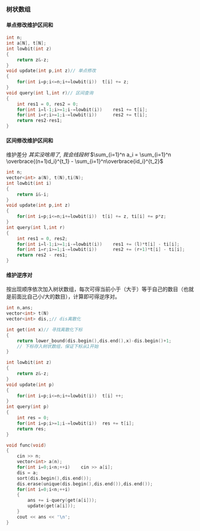 ### 树状数组
#### 单点修改维护区间和
```cpp
int n;
int a[N], t[N];
int lowbit(int z)
{
    return z&-z;
}
void update(int p,int z)// 单点修改
{
    for(int i=p;i<=n;i+=lowbit(i))  t[i] += z;
}
void query(int l,int r)// 区间查询
{
    int res1 = 0, res2 = 0;
    for(int i=l-1;i>=1;i-=lowbit(i))	res1 += t[i];
	for(int i=r;i>=1;i-=lowbit(i))		res2 += t[i];
    return res2-res1;
}
```
#### 区间修改维护区间和
维护差分
*其实没啥用了, 我会线段树*
$\sum_{i=1}^n a_i = \sum_{i=1}^n \overbrace{(n+1)d_i}^{t_1} - \sum_{i=1}^n\overbrace{id_i}^{t_2}$

```cpp
int n;
vector<int> a(N), t(N),ti(N);
int lowbit(int i)
{
	return i&-i;
}
void update(int p,int z)
{
	for(int i=p;i<=n;i+=lowbit(i))	t[i] += z, ti[i] += p*z;
}
int query(int l,int r)
{
	int res1 = 0, res2;
	for(int i=l-1;i>=1;i-=lowbit(i))	res1 += (l)*t[i] - ti[i];
	for(int i=r;i>=1;i-=lowbit(i))		res2 += (r+1)*t[i] - ti[i];
	return res2 - res1;
}
```

#### 维护逆序对
按出现顺序依次加入树状数组，每次可得当前小于（大于）等于自己的数目（也就是前面比自己小/大的数目），计算即可得逆序对。
```c++
int n,ans;
vector<int> t(N)
vector<int> dis,;// dis离散化

int get(int x)// 寻找离散化下标
{
	return lower_bound(dis.begin(),dis.end(),x)-dis.begin()+1;
	// 下标存入树状数组，保证下标从1开始
}

int lowbit(int z)
{
	return z&-z;
}
void update(int p)
{
	for(int i=p;i<=n;i+=lowbit(i))	t[i] ++;
}
int query(int p)
{
	int res = 0;
	for(int i=p;i>=1;i-=lowbit(i))	res += t[i];
	return res;
}

void func(void)
{
	cin >> n;
	vector<int> a(n);
	for(int i=0;i<n;++i)	cin >> a[i];
	dis = a;
	sort(dis.begin(),dis.end());
	dis.erase(unique(dis.begin(),dis.end()),dis.end());
	for(int i=0;i<n;++i)
	{
		ans += i-query(get(a[i]));
		update(get(a[i]));
	}
	cout << ans << '\n';
}
```